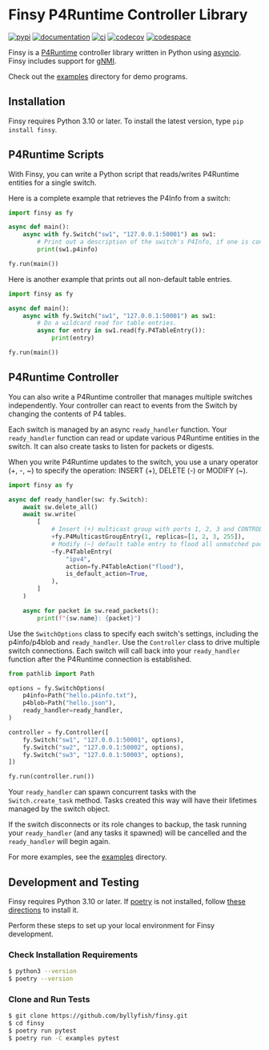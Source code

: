 # Finsy P4Runtime Controller Library 

[![pypi](https://img.shields.io/pypi/v/finsy)](https://pypi.org/project/finsy/ "View Finsy on PyPI") [![documentation](https://img.shields.io/badge/-documentation-informational?logo=readme&logoColor=white)](https://byllyfish.github.io/finsy/finsy.html "View the latest API docs") [![ci](https://github.com/byllyfish/finsy/actions/workflows/ci.yml/badge.svg)](https://github.com/byllyfish/finsy/actions/workflows/ci.yml "View the latest CI builds") [![codecov](https://codecov.io/gh/byllyfish/finsy/branch/main/graph/badge.svg?token=8RPYWRXNGS)](https://codecov.io/gh/byllyfish/finsy "View the latest code coverage stats") [![codespace](https://img.shields.io/badge/codespace-blueviolet?logo=github)](https://codespaces.new/byllyfish/finsy "Open Finsy in a Github Codespace")

Finsy is a [P4Runtime](https://p4.org/p4-spec/p4runtime/main/P4Runtime-Spec.html) controller library written in Python using [asyncio](https://docs.python.org/3/library/asyncio.html). Finsy includes support for [gNMI](https://github.com/openconfig/reference/blob/master/rpc/gnmi/gnmi-specification.md).

Check out the [examples](https://github.com/byllyfish/finsy/tree/main/examples) directory for demo programs.

## Installation

Finsy requires Python 3.10 or later. To install the latest version, type `pip install finsy`.

## P4Runtime Scripts

With Finsy, you can write a Python script that reads/writes P4Runtime entities for a single switch.

Here is a complete example that retrieves the P4Info from a switch:

```python
import finsy as fy

async def main():
    async with fy.Switch("sw1", "127.0.0.1:50001") as sw1:
        # Print out a description of the switch's P4Info, if one is configured.
        print(sw1.p4info)

fy.run(main())
```

Here is another example that prints out all non-default table entries.

```python
import finsy as fy

async def main():
    async with fy.Switch("sw1", "127.0.0.1:50001") as sw1:
        # Do a wildcard read for table entries.
        async for entry in sw1.read(fy.P4TableEntry()):
            print(entry)

fy.run(main())
```

## P4Runtime Controller

You can also write a P4Runtime controller that manages multiple switches independently. Your controller
can react to events from the Switch by changing the contents of P4 tables.

Each switch is managed by an async `ready_handler` function. Your `ready_handler` function can read or 
update various P4Runtime entities in the switch. It can also create tasks to listen for 
packets or digests.

When you write P4Runtime updates to the switch, you use a unary operator (+, -, \~) to specify the operation:
INSERT (+), DELETE (-) or MODIFY (\~).

```python
import finsy as fy

async def ready_handler(sw: fy.Switch):
    await sw.delete_all()
    await sw.write(
        [
            # Insert (+) multicast group with ports 1, 2, 3 and CONTROLLER.
            +fy.P4MulticastGroupEntry(1, replicas=[1, 2, 3, 255]),
            # Modify (~) default table entry to flood all unmatched packets.
            ~fy.P4TableEntry(
                "ipv4",
                action=fy.P4TableAction("flood"),
                is_default_action=True,
            ),
        ]
    )

    async for packet in sw.read_packets():
        print(f"{sw.name}: {packet}")
```

Use the `SwitchOptions` class to specify each switch's settings, including the p4info/p4blob and 
`ready_handler`. Use the `Controller` class to drive multiple switch connections. Each switch will call back
into your `ready_handler` function after the P4Runtime connection is established.

```python
from pathlib import Path

options = fy.SwitchOptions(
    p4info=Path("hello.p4info.txt"),
    p4blob=Path("hello.json"),
    ready_handler=ready_handler,
)

controller = fy.Controller([
    fy.Switch("sw1", "127.0.0.1:50001", options),
    fy.Switch("sw2", "127.0.0.1:50002", options),
    fy.Switch("sw3", "127.0.0.1:50003", options),
])

fy.run(controller.run())
```

Your `ready_handler` can spawn concurrent tasks with the `Switch.create_task` method. Tasks
created this way will have their lifetimes managed by the switch object.

If the switch disconnects or its role changes to backup, the task running your `ready_handler` 
(and any tasks it spawned) will be cancelled and the `ready_handler` will begin again.

For more examples, see the [examples](https://github.com/byllyfish/finsy/tree/main/examples) directory.

## Development and Testing

Finsy requires Python 3.10 or later. If [poetry](https://python-poetry.org/) is not installed, follow [these directions](https://python-poetry.org/docs/#installation) to install it.

Perform these steps to set up your local environment for Finsy development.

### Check Installation Requirements

```bash
$ python3 --version
$ poetry --version
```

### Clone and Run Tests

```bash
$ git clone https://github.com/byllyfish/finsy.git
$ cd finsy
$ poetry run pytest
$ poetry run -C examples pytest
```

